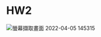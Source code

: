 # HW2

![螢幕擷取畫面 2022-04-05 145315](https://user-images.githubusercontent.com/101077336/161696084-54de4e6e-6b79-464d-a901-4ded9819e687.png)

